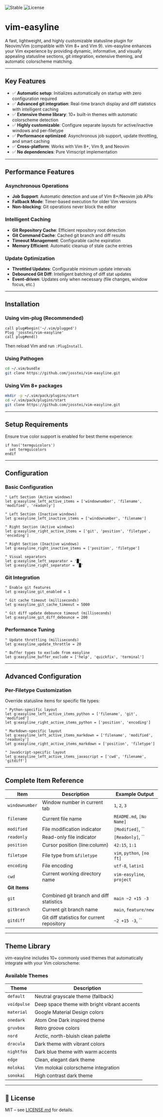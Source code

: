 ![Stable](https://img.shields.io/badge/status-stable-brightgreen) ![License](https://img.shields.io/badge/license-MIT-blue)

# vim-easyline

A fast, lightweight, and highly customizable statusline plugin for Neovim/Vim (compatible with Vim 8+ and Vim 9). vim-easyline enhances your Vim experience by providing dynamic, informative, and visually appealing statusline sections, git integration, extensive theming, and automatic colorscheme matching.

---

## Key Features

- ✅ **Automatic setup**: Initializes automatically on startup with zero configuration required
- ✅ **Advanced git integration**: Real-time branch display and diff statistics with intelligent caching
- ✅ **Extensive theme library**: 10+ built-in themes with automatic colorscheme detection
- ✅ **Highly customizable**: Configure separate layouts for active/inactive windows and per-filetype
- ✅ **Performance optimized**: Asynchronous job support, update throttling, and smart caching
- ✅ **Cross-platform**: Works with Vim 8+, Vim 9, and Neovim
- ✅ **No dependencies**: Pure Vimscript implementation

---

## Performance Features

### Asynchronous Operations
- **Job Support**: Automatic detection and use of Vim 8+/Neovim job APIs
- **Fallback Mode**: Timer-based execution for older Vim versions
- **Non-blocking**: Git operations never block the editor

### Intelligent Caching
- **Git Repository Cache**: Efficient repository root detection
- **Git Command Cache**: Cached git branch and diff results
- **Timeout Management**: Configurable cache expiration
- **Memory Efficient**: Automatic cleanup of stale cache entries

### Update Optimization
- **Throttled Updates**: Configurable minimum update intervals
- **Debounced Git Diff**: Intelligent batching of diff stat updates
- **Event-driven**: Updates only when necessary (file changes, window focus, etc.)

---

## Installation

### Using vim-plug (Recommended)

```vim
call plug#begin('~/.vim/plugged')
Plug 'josstei/vim-easyline'
call plug#end()
```

Then reload Vim and run `:PlugInstall`.

### Using Pathogen

```bash
cd ~/.vim/bundle
git clone https://github.com/josstei/vim-easyline.git
```

### Using Vim 8+ packages

```bash
mkdir -p ~/.vim/pack/plugins/start
cd ~/.vim/pack/plugins/start
git clone https://github.com/josstei/vim-easyline.git
```

---

## Setup Requirements

Ensure true color support is enabled for best theme experience:

```vim
if has('termguicolors')
  set termguicolors
endif
```

---

## Configuration

### Basic Configuration

```vim
" Left Section (Active windows)
let g:easyline_left_active_items = ['windownumber', 'filename', 'modified', 'readonly']

" Left Section (Inactive windows)
let g:easyline_left_inactive_items = ['windownumber', 'filename']

" Right Section (Active windows)
let g:easyline_right_active_items = ['git', 'position', 'filetype', 'encoding']

" Right Section (Inactive windows)
let g:easyline_right_inactive_items = ['position', 'filetype']

" Visual separators
let g:easyline_left_separator = '█'
let g:easyline_right_separator = '█'
```

### Git Integration

```vim
" Enable git features
let g:easyline_git_enabled = 1

" Git cache timeout (milliseconds)
let g:easyline_git_cache_timeout = 5000

" Git diff update debounce timeout (milliseconds)
let g:easyline_git_diff_debounce = 200
```

### Performance Tuning

```vim
" Update throttling (milliseconds)
let g:easyline_update_throttle = 20

" Buffer types to exclude from easyline
let g:easyline_buffer_exclude = ['help', 'quickfix', 'terminal']
```
---

## Advanced Configuration

### Per-Filetype Customization

Override statusline items for specific file types:

```vim
" Python-specific layout
let g:easyline_left_active_items_python = ['filename', 'git', 'modified']
let g:easyline_right_active_items_python = ['position', 'encoding']

" Markdown-specific layout
let g:easyline_left_active_items_markdown = ['filename', 'modified', 'readonly']
let g:easyline_right_active_items_markdown = ['position', 'filetype']

" JavaScript-specific layout
let g:easyline_left_active_items_javascript = ['cwd', 'filename', 'gitdiff']
```

---

## Complete Item Reference

| **Item**         | **Description**                                  | **Example Output**        |
|------------------|--------------------------------------------------|---------------------------|
| `windownumber`   | Window number in current tab                     | `1`, `2`, `3`            |
| `filename`       | Current file name                                | `README.md`, `[No Name]` |
| `modified`       | File modification indicator                      | `[Modified]`, ``         |
| `readonly`       | Read-only file indicator                         | `[Readonly]`, ``         |
| `position`       | Cursor position (line:column)                    | `42:15`, `1:1`           |
| `filetype`       | File type from `&filetype`                       | `vim`, `python`, `[no ft]` |
| `encoding`       | File encoding                                    | `utf-8`, `latin1`        |
| `cwd`            | Current working directory name                   | `vim-easyline`, `project` |
| **Git Items**    |                                                  |                           |
| `git`            | Combined git branch and diff statistics          | `main ~2 +15 -3`         |
| `gitbranch`      | Current git branch name                          | `main`, `feature/new`    |
| `gitdiff`        | Git diff statistics for current repository       | `~2 +15 -3`, ``          |

---

## Theme Library

vim-easyline includes 10+ commonly used themes that automatically integrate with your Vim colorscheme:

### Available Themes

| **Theme**     | **Description**                                  |
|---------------|--------------------------------------------------|
| `default`     | Neutral grayscale theme (fallback)              |
| `voidpulse`   | Deep space theme with bright vibrant accents      |
| `material`    | Google Material Design colors                    |
| `onedark`     | Atom One Dark inspired theme                    |
| `gruvbox`     | Retro groove colors                              |
| `nord`        | Arctic, north-bluish clean palette               |
| `dracula`     | Dark theme with vibrant colors                  |
| `nightfox`    | Dark blue theme with warm accents               |
| `edge`        | Clean, elegant dark theme                        |
| `molokai`     | Vim molokai colorscheme integration              |
| `sonokai`     | High contrast dark theme                         |



---

## 📝 License

MIT – see [LICENSE.md](LICENSE) for details.
